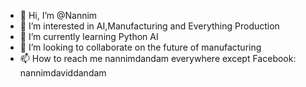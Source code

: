- 👋 Hi, I’m @Nannim
- 👀 I’m interested in AI,Manufacturing and Everything Production
- 🌱 I’m currently learning Python AI
- 💞️ I’m looking to collaborate on the future of manufacturing
- 📫 How to reach me nannimdandam everywhere except Facebook: nannimdaviddandam

<!---
Nannim/Nannim is a ✨ special ✨ repository because itcaptures where i currently am as a developer in the fewest possible words, stay posted for changes!.
--->
